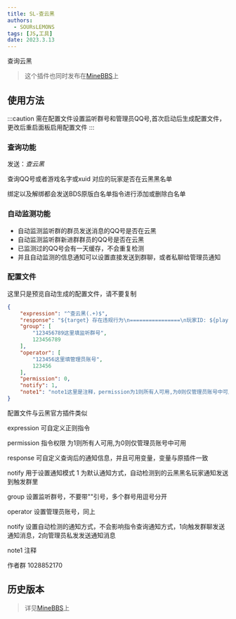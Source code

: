 ```yaml
---
title: SL-查云黑
authors: 
  - SOURsLEMONS
tags: [JS,工具]
date: 2023.3.13
---
```


查询云黑

<!--truncate-->

>这个插件也同时发布在[MineBBS](https://www.minebbs.com/resources/slblackbe-serein.5646/)上

## 使用方法

:::caution
需在配置文件设置监听群号和管理员QQ号,首次启动后生成配置文件，更改后重启面板启用配置文件
:::

### 查询功能

发送：*查云黑*  

查询QQ号或者游戏名字或xuid
对应的玩家是否在云黑黑名单

绑定以及解绑都会发送BDS原版白名单指令进行添加或删除白名单

### 自动监测功能

- 自动监测监听群的群员发送消息的QQ号是否在云黑
- 自动监测监听群新进群群员的QQ号是否在云黑
- 已监测过的QQ号会有一天缓存，不会重复检测
- 并且自动监测的信息通知可以设置直接发送到群聊，或者私聊给管理员通知

### 配置文件

这里只是预览自动生成的配置文件，请不要复制

```json
{
    "expression": "^查云黑(.+)$",
    "response": "${target} 存在违规行为\n================\n玩家ID: ${player_name}\nUUID: ${uuid}\nXUID: ${xuid}\n库来源: ${black_id}\n记录原因: ${info}\n危险等级: ${level}\n玩家QQ: ${qq}\n详细信息：${detail_url}\n================\n",
    "group": [
        "123456789这里填监听群号",
        123456789
    ],
    "operator": [
        "123456这里填管理员账号",
        123456
    ],
    "permission": 0,
    "notify": 1,
    "note1": "note1这里是注释，permission为1则所有人可用,为0则仅管理员账号中可用，notify 用于设置通知模式 1 为默认通知方式，自动检测到的云黑黑名玩家通知发送到触发群里，2 为私聊管理通知方式，自动检测到的云黑黑名玩家通知私发给每位管理员账号(需要和机器人是好友)"
}

```

配置文件与云黑官方插件类似

expression 可自定义正则指令

permission 指令权限 为1则所有人可用,为0则仅管理员账号中可用

response 可自定义查询后的通知信息，并且可用变量，变量与原插件一致

notify 用于设置通知模式 1 为默认通知方式，自动检测到的云黑黑名玩家通知发送到触发群里

group 设置监听群号，不要带""引号，多个群号用逗号分开

operator 设置管理员账号，同上

notify 设置自动检测的通知方式，不会影响指令查询通知方式，1向触发群聊发送通知消息，2向管理员私发发送通知消息

note1 注释

作者群 1028852170

## 历史版本

>详见[MineBBS](https://www.minebbs.com/resources/slblackbe-serein.5646/)上
